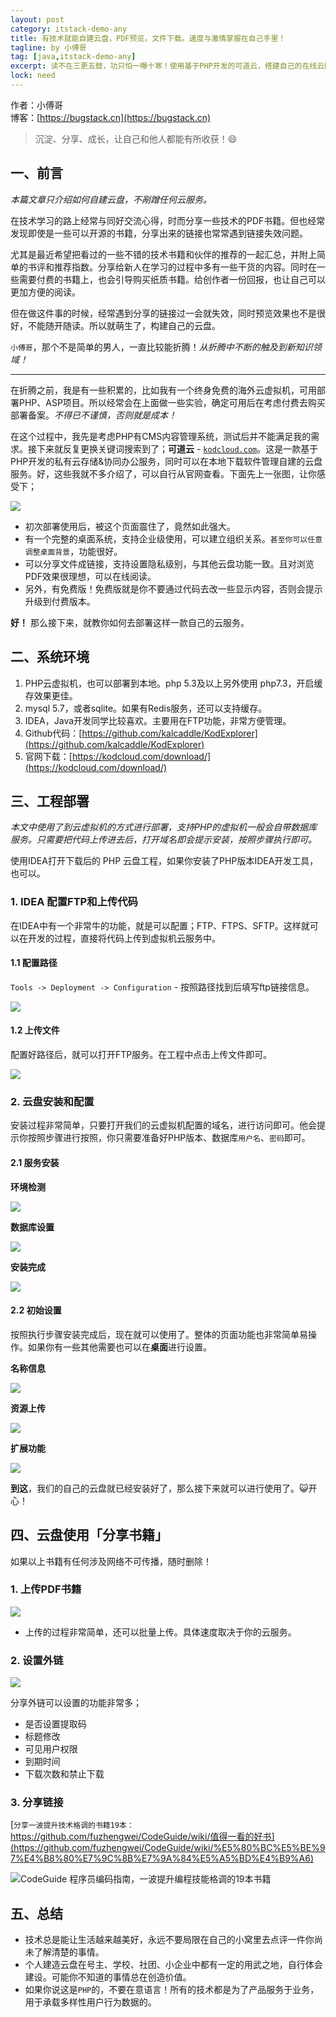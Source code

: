 ```yaml
---
layout: post
category: itstack-demo-any
title: 有技术就能自建云盘，PDF预览，文件下载。速度与激情掌握在自己手里！
tagline: by 小傅哥
tag: [java,itstack-demo-any]
excerpt: 读不在三更五鼓，功只怕一曝十寒！使用基于PHP开发的可道云，搭建自己的在线云网盘，图书上传、预览学习、多人操作。爽歪歪！
lock: need
---
```


作者：小傅哥
<br/>博客：[https://bugstack.cn](https://bugstack.cn)

> 沉淀、分享、成长，让自己和他人都能有所收获！😄

## 一、前言

*本篇文章只介绍如何自建云盘，不剐蹭任何云服务。*

在技术学习的路上经常与同好交流心得，时而分享一些技术的PDF书籍。但也经常发现即使是一些可以开源的书籍，分享出来的链接也常常遇到链接失效问题。

尤其是最近希望把看过的一些不错的技术书籍和伙伴的推荐的一起汇总，并附上简单的书评和推荐指数。分享给新人在学习的过程中多有一些干货的内容。同时在一些需要付费的书籍上，也会引导购买纸质书籍。给创作者一份回报，也让自己可以更加方便的阅读。

但在做这件事的时候，经常遇到分享的链接过一会就失效，同时预览效果也不是很好，不能随开随读。所以就萌生了，构建自己的云盘。

`小傅哥`，那个不是简单的男人，一直比较能折腾！*从折腾中不断的触及到新知识领域！*

---

在折腾之前，我是有一些积累的，比如我有一个终身免费的海外云虚拟机，可用部署PHP、ASP项目。所以经常会在上面做一些实验，确定可用后在考虑付费去购买部署备案。*不得已不谨慎，否则就是成本！*

在这个过程中，我先是考虑PHP有CMS内容管理系统，测试后并不能满足我的需求。接下来就反复更换关键词搜索到了；**可道云** - [`kodcloud.com`](http://www.kodcloud.com/)。这是一款基于PHP开发的私有云存储&协同办公服务，同时可以在本地下载软件管理自建的云盘服务。好，这些我就不多介绍了，可以自行从官网查看。下面先上一张图，让你感受下；

![](https://bugstack.cn/assets/images/2020/itstack-200510-1.png)

- 初次部署使用后，被这个页面震住了，竟然如此强大。
- 有一个完整的桌面系统，支持企业级使用，可以建立组织关系。`甚至你可以任意调整桌面背景`，功能很好。
- 可以分享文件成链接，支持设置隐私级别，与其他云盘功能一致。且对浏览PDF效果很理想，可以在线阅读。
- 另外，有免费版！免费版就是你不要通过代码去改一些显示内容，否则会提示升级到付费版本。

**好！** 那么接下来，就教你如何去部署这样一款自己的云服务。

## 二、系统环境

1. PHP云虚拟机，也可以部署到本地。php 5.3及以上另外使用 php7.3，开启缓存效果更佳。
2. mysql 5.7，或者sqlite。如果有Redis服务，还可以支持缓存。
3. IDEA，Java开发同学比较喜欢。主要用在FTP功能，非常方便管理。
4. Github代码：[https://github.com/kalcaddle/KodExplorer](https://github.com/kalcaddle/KodExplorer)
5. 官网下载：[https://kodcloud.com/download/](https://kodcloud.com/download/)

## 三、工程部署

*本文中使用了到云虚拟机的方式进行部署，支持PHP的虚拟机一般会自带数据库服务。只需要把代码上传进去后，打开域名即会提示安装，按照步骤执行即可。*

使用IDEA打开下载后的 PHP 云盘工程，如果你安装了PHP版本IDEA开发工具，也可以。

### 1. IDEA 配置FTP和上传代码

在IDEA中有一个非常牛的功能，就是可以配置；FTP、FTPS、SFTP。这样就可以在开发的过程，直接将代码上传到虚拟机云服务中。

#### 1.1 配置路径

`Tools -> Deployment -> Configuration` - 按照路径找到后填写ftp链接信息。

![](https://bugstack.cn/assets/images/2020/itstack-200510-2.png)

#### 1.2 上传文件

配置好路径后，就可以打开FTP服务。在工程中点击上传文件即可。

![](https://bugstack.cn/assets/images/2020/itstack-200510-3.png)

### 2. 云盘安装和配置

安装过程非常简单，只要打开我们的云虚拟机配置的域名，进行访问即可。他会提示你按照步骤进行按照，你只需要准备好PHP版本、数据库`用户名`、`密码`即可。

#### 2.1 服务安装

**环境检测**

![](https://bugstack.cn/assets/images/2020/itstack-200510-4.png)

**数据库设置**

![](https://bugstack.cn/assets/images/2020/itstack-200510-5.png)

**安装完成**

![](https://bugstack.cn/assets/images/2020/itstack-200510-6.png)

#### 2.2 初始设置

按照执行步骤安装完成后，现在就可以使用了。整体的页面功能也非常简单易操作。如果你有一些其他需要也可以在**桌面**进行设置。

**名称信息**

![](https://bugstack.cn/assets/images/2020/itstack-200510-7.png)

**资源上传**

![](https://bugstack.cn/assets/images/2020/itstack-200510-8.png)

**扩展功能**

![](https://bugstack.cn/assets/images/2020/itstack-200510-9.png)



**到这**，我们的自己的云盘就已经安装好了，那么接下来就可以进行使用了。😺开心！

## 四、云盘使用「分享书籍」

如果以上书籍有任何涉及网络不可传播，随时删除！



### 1. 上传PDF书籍

![](https://bugstack.cn/assets/images/2020/itstack-200510-10.png)

- 上传的过程非常简单，还可以批量上传。具体速度取决于你的云服务。

### 2. 设置外链

![](https://bugstack.cn/assets/images/2020/itstack-200510-11.png)

分享外链可以设置的功能非常多；

- 是否设置提取码
- 标题修改
- 可见用户权限
- 到期时间
- 下载次数和禁止下载

### 3. 分享链接

[`分享一波提升技术格调的书籍19本：`https://github.com/fuzhengwei/CodeGuide/wiki/值得一看的好书](https://github.com/fuzhengwei/CodeGuide/wiki/%E5%80%BC%E5%BE%97%E4%B8%80%E7%9C%8B%E7%9A%84%E5%A5%BD%E4%B9%A6)

![CodeGuide 程序员编码指南，一波提升编程技能格调的19本书籍](https://bugstack.cn/assets/images/2020/itstack-200510-12.png)

## 五、总结

- 技术总是能让生活越来越美好，永远不要局限在自己的小窝里去点评一件你尚未了解清楚的事情。
- 个人建造云盘在号主、学校、社团、小企业中都有一定的用武之地，自行体会建设。可能你不知道的事情总在创造价值。
- 如果你说这是`PHP`的，不要在意语言！所有的技术都是为了产品服务于业务，用于承载多样性用户行为数据的。

